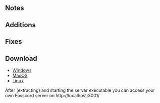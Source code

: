 ## Notes

## Additions

## Fixes

## Download
- [Windows]()
- [MacOS]()
- [Linux]()

After (extracting) and starting the server executable you can access your own Fosscord server on http://localhost:3001/
